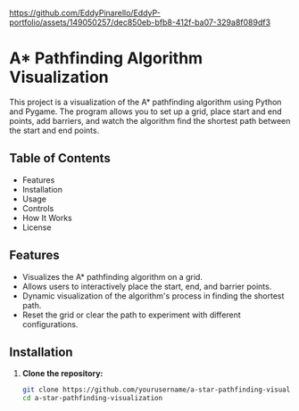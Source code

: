 

https://github.com/EddyPinarello/EddyP-portfolio/assets/149050257/dec850eb-bfb8-412f-ba07-329a8f089df3

# A* Pathfinding Algorithm Visualization

This project is a visualization of the A* pathfinding algorithm using Python and Pygame. The program allows you to set up a grid, place start and end points, add barriers, and watch the algorithm find the shortest path between the start and end points.

## Table of Contents

- Features
- Installation
- Usage
- Controls
- How It Works
- License

## Features

- Visualizes the A* pathfinding algorithm on a grid.
- Allows users to interactively place the start, end, and barrier points.
- Dynamic visualization of the algorithm's process in finding the shortest path.
- Reset the grid or clear the path to experiment with different configurations.

## Installation

1. **Clone the repository:**

   ```bash
   git clone https://github.com/yourusername/a-star-pathfinding-visualization.git
   cd a-star-pathfinding-visualization
